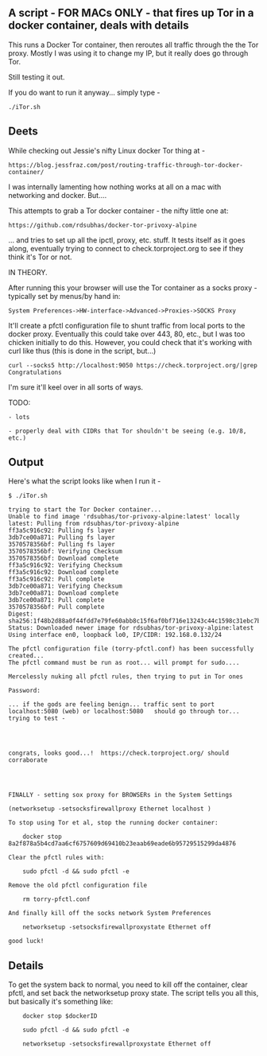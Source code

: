A script - FOR MACs ONLY - that fires up Tor in a docker container, deals with details
-----

This runs a Docker Tor container, then reroutes all traffic through the the Tor proxy.
Mostly I was using it to change my IP, but it really does go through Tor.

Still testing it out.

If you do want to run it anyway... simply type -

    ./iTor.sh


Deets
----

While checking out Jessie's nifty Linux docker Tor thing at -

    https://blog.jessfraz.com/post/routing-traffic-through-tor-docker-container/

I was internally lamenting how nothing works at all on a mac with
networking and docker. But....


This attempts to grab a Tor docker container - the nifty little one at:

    https://github.com/rdsubhas/docker-tor-privoxy-alpine

... and tries to set up all the ipctl, proxy, etc. stuff.  It tests itself
as it goes along, eventually trying to connect to check.torproject.org
to see if they think it's Tor or not.


IN THEORY. 

After running this your browser will use the Tor container as a socks
proxy - typically set by menus/by hand in:

    System Preferences->HW-interface->Advanced->Proxies->SOCKS Proxy

It'll create a pfctl configuration file to shunt traffic from local ports
to the docker proxy. Eventually this could take over 443, 80, etc., but
I was too chicken initially to do this. However, you could check that it's
working with curl like thus (this is done in the script, but...)

    curl --socks5 http://localhost:9050 https://check.torproject.org/|grep Congratulations


I'm sure it'll keel over in all sorts of ways.

TODO:

    - lots

    - properly deal with CIDRs that Tor shouldn't be seeing (e.g. 10/8, etc.)



Output
-----

Here's what the script looks like when I run it -

    $ ./iTor.sh

    trying to start the Tor Docker container...
    Unable to find image 'rdsubhas/tor-privoxy-alpine:latest' locally
    latest: Pulling from rdsubhas/tor-privoxy-alpine
    ff3a5c916c92: Pulling fs layer
    3db7ce00a871: Pulling fs layer
    3570578356bf: Pulling fs layer
    3570578356bf: Verifying Checksum
    3570578356bf: Download complete
    ff3a5c916c92: Verifying Checksum
    ff3a5c916c92: Download complete
    ff3a5c916c92: Pull complete
    3db7ce00a871: Verifying Checksum
    3db7ce00a871: Download complete
    3db7ce00a871: Pull complete
    3570578356bf: Pull complete
    Digest: sha256:1f48b2d88a0f44fdd7e79fe60abb8c15f6af0bf716e13243c44c1598c31ebc7b
    Status: Downloaded newer image for rdsubhas/tor-privoxy-alpine:latest
    Using interface en0, loopback lo0, IP/CIDR: 192.168.0.132/24
    
    The pfctl configuration file (torry-pfctl.conf) has been successfully created...
    The pfctl command must be run as root... will prompt for sudo....
    
    Mercelessly nuking all pfctl rules, then trying to put in Tor ones
    
    Password:
    
    ... if the gods are feeling benign... traffic sent to port localhost:5080 (web) or localhost:5080   should go through tor... trying to test -
    
    
    
    
    congrats, looks good...!  https://check.torproject.org/ should corraborate
    
    
    
    
    FINALLY - setting sox proxy for BROWSERs in the System Settings
    
    (networksetup -setsocksfirewallproxy Ethernet localhost )
    
    To stop using Tor et al, stop the running docker container:
    
    	docker stop 8a2f878a5b4cd7aa6cf6757609d69410b23eaab69eade6b95729515299da4876
    
    Clear the pfctl rules with:
    
    	sudo pfctl -d && sudo pfctl -e
    
    Remove the old pfctl configuration file
    
    	rm torry-pfctl.conf
    
    And finally kill off the socks network System Preferences
    
    	networksetup -setsocksfirewallproxystate Ethernet off
    
    good luck!





Details
-----

To get the system back to normal, you need to kill off the container, clear pfctl, 
and set back the networksetup proxy state. The script tells you all this, but basically
it's something like:

    	docker stop $dockerID
    
    	sudo pfctl -d && sudo pfctl -e
    
    	networksetup -setsocksfirewallproxystate Ethernet off
    

